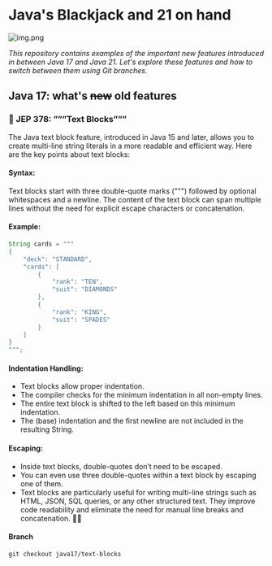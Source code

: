 # Java's Blackjack and 21 on hand
![img.png](.readmd/header.png)

*This repository contains examples of the important new features introduced in between Java 17 and Java 21.
Let's explore these features and how to switch between them using Git branches.*


## Java 17: what's ~~new~~ old features

### 🔡 JEP 378: ”””Text Blocks”””
The Java text block feature, introduced in Java 15 and later, allows you to create multi-line string literals in a more readable and efficient way. Here are the key points about text blocks:

#### Syntax:
Text blocks start with three double-quote marks (""") followed by optional whitespaces and a newline.
The content of the text block can span multiple lines without the need for explicit escape characters or concatenation.
#### Example:
```java
String cards = """
{
    "deck": "STANDARD",
    "cards": [
        {
            "rank": "TEN",
            "suit": "DIAMONDS"
        },
        {
            "rank": "KING",
            "suit": "SPADES"
        }
    ]
}
""";
```
#### Indentation Handling:
* Text blocks allow proper indentation.
* The compiler checks for the minimum indentation in all non-empty lines.
* The entire text block is shifted to the left based on this minimum indentation.
* The (base) indentation and the first newline are not included in the resulting String.
#### Escaping:
* Inside text blocks, double-quotes don’t need to be escaped.
* You can even use three double-quotes within a text block by escaping one of them.
* Text blocks are particularly useful for writing multi-line strings such as HTML, JSON, SQL queries, or any other structured text. They improve code readability and eliminate the need for manual line breaks and concatenation. 🌟📝
#### Branch
`git checkout java17/text-blocks`